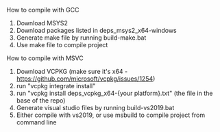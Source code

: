 How to compile with GCC
1) Download MSYS2
2) Download packages listed in deps_msys2_x64-windows
3) Generate make file by running build-make.bat
4) Use make file to compile project

How to compile with MSVC
1) Download VCPKG (make sure it's x64 - https://github.com/microsoft/vcpkg/issues/1254)
2) run "vcpkg integrate install"
3) run "vcpkg install deps_vcpkg_x64-{your platform}.txt" (the file in the base of the repo)
4) Generate visual studio files by running build-vs2019.bat
5) Either compile with vs2019, or use msbuild to compile project from command line
